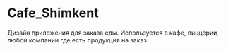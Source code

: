 # Cafe_Shimkent
Дизайн приложения для заказа еды. Используется в кафе, пиццерии, любой компании где есть продукция на заказ.

